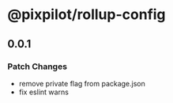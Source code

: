 # @pixpilot/rollup-config

## 0.0.1

### Patch Changes

- remove private flag from package.json
- fix eslint warns
